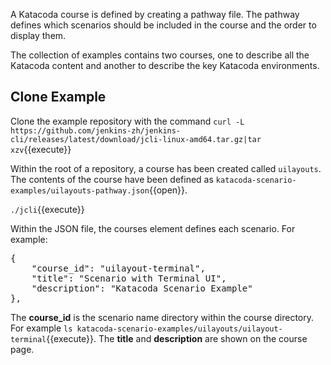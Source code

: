 A Katacoda course is defined by creating a pathway file. The pathway defines which scenarios should be included in the course and the order to display them.

The collection of examples contains two courses, one to describe all the Katacoda content and another to describe the key Katacoda environments.

## Clone Example

Clone the example repository with the command `curl -L https://github.com/jenkins-zh/jenkins-cli/releases/latest/download/jcli-linux-amd64.tar.gz|tar xzv`{{execute}}

Within the root of a repository, a course has been created called `uilayouts`. The contents of the course have been defined as `katacoda-scenario-examples/uilayouts-pathway.json`{{open}}.

`./jcli`{{execute}}

Within the JSON file, the courses element defines each scenario. For example:

<pre class="file">
{
    "course_id": "uilayout-terminal",
    "title": "Scenario with Terminal UI",
    "description": "Katacoda Scenario Example"
},
</pre>

The **course_id** is the scenario name directory within the course directory. For example `ls katacoda-scenario-examples/uilayouts/uilayout-terminal`{{execute}}. The **title** and **description** are shown on the course page.